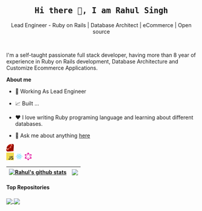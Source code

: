 <!--
**rahulsingh321/rahulsingh321** is a ✨ _special_ ✨ repository because its `README.md` (this file) appears on your GitHub profile.

Here are some ideas to get you started:

- 🔭 I’m currently working on ...
- 🌱 I’m currently learning ...
- 👯 I’m looking to collaborate on ...
- 🤔 I’m looking for help with ...
- 💬 Ask me about ...
- 📫 How to reach me: ...
- 😄 Pronouns: ...
- ⚡ Fun fact: ...
-->

<h2 align='center'><samp><strong>Hi there 👋, I am Rahul Singh</strong></samp></h2>
<p align='center'>Lead Engineer - Ruby on Rails | Database Architect | eCommerce | Open source</p>
<br />

I'm a self-taught passionate full stack developer, having more than 8 year of experience in Ruby on Rails development, Database Architecture and Customize Ecommerce Applications.

**About me**

- 💼 Working As Lead Engineer 

- 📈 Built ...

- ❤️ I love writing Ruby programing language and learning about different databases.

- 💬 Ask me about anything [here](https://github.com/rahulsingh321/rahulsingh321/issues)

<code><img height="20" alt="ruby" src="https://raw.githubusercontent.com/github/explore/80688e429a7d4ef2fca1e82350fe8e3517d3494d/topics/ruby/ruby.png"></code>   
<code><img height="20" alt="javascript" src="https://raw.githubusercontent.com/github/explore/80688e429a7d4ef2fca1e82350fe8e3517d3494d/topics/javascript/javascript.png"></code>
<code><img height="20" alt="react" src="https://raw.githubusercontent.com/github/explore/80688e429a7d4ef2fca1e82350fe8e3517d3494d/topics/react/react.png"></code>
<code><img height="20" alt="graphql" src="https://raw.githubusercontent.com/github/explore/5c058a388828bb5fde0bcafd4bc867b5bb3f26f3/topics/graphql/graphql.png"></code> 


| <a href="https://github.com/rahulsingh321/github-readme-stats"><img align="center" src="https://github-readme-stats.vercel.app/api?username=rahulsingh321&show_icons=true&include_all_commits=true&theme=buefy&hide_border=true&count_private=true" alt="Rahul's github stats" /></a> | <a href="https://github.com/anuraghazra/github-readme-stats"><img align="center" src="https://github-readme-stats.vercel.app/api/top-langs/?username=rahulsingh321&layout=compact&theme=buefy&hide_border=true" /></a> |
| ------------- | ------------- |

#### Top Repositories


<a href="#">
  <img align="center" src="#" />
</a>
<a href="#">
  <img align="center" src="#" />
</a>

<br />
<br />

<a href="https://twitter.com/rahulsingh">
